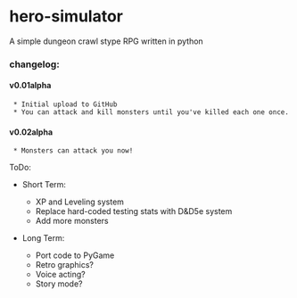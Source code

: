 # hero-simulator
A simple dungeon crawl stype RPG written in python


### changelog:
#### v0.01alpha
     * Initial upload to GitHub
	 * You can attack and kill monsters until you've killed each one once.
	
#### v0.02alpha
	 * Monsters can attack you now!

ToDo:
- Short Term:
  * XP and Leveling system
  * Replace hard-coded testing stats with D&D5e system
  * Add more monsters
		
- Long Term:
  * Port code to PyGame
  * Retro graphics?
  * Voice acting?
  * Story mode?
